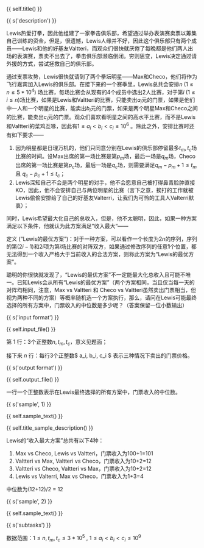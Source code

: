 {{ self.title() }}

{{ s('description') }}

Lewis热爱打拳，因此他组建了一家拳击俱乐部，希望通过举办表演赛卖票以筹集自己训练的资金，但是，很遗憾，Lewis人缘并不好，因此这个俱乐部只有两个成员——Lewis和他的好基友Valtteri，而观众们很快就厌倦了每晚都是他们两人出场的表演赛，票卖不出去了，拳击俱乐部濒临倒闭。穷则思变，Lewis决定通过请外援的方式，尝试拯救自己的俱乐部。

通过支票攻势，Lewis很快就请到了两个拳坛明星——Max和Checo，他们将作为飞行嘉宾加入Lewis的俱乐部。在接下来的一个赛季里，Lewis总共会安排$n$ $(1 \le n \le 5*10^4)$ 场比赛，每场比赛会从现有的4个成员中选出2人比赛，对于第$i$ $(1 \le i \le n)$场比赛，如果是Lewis和Valtteri的比赛，只能卖出$a_{i}$元的门票，如果是他们中一人和一个明星的比赛，能卖出$b_i$元的门票，如果是两个明星Max和Checo之间的比赛，能卖出$c_i$元的门票。观众们喜欢看明星之间的高水平比赛，而不是Lewis和Valtteri的菜鸡互啄，因此有$1 \le a_{i} < b_{i} < c_{i} \le 10^6$ 。除此之外，安排比赛时还有如下要求——

1.  因为明星都是日理万机的，他们只同意分别在Lewis的俱乐部停留最多$t_m, t_c$场比赛的时间。设Max出席的第一场比赛是第$p_m$场，最后一场是$q_{m}$场，Checo出席的第一场比赛是第$p_c$场，最后一场是$q_c$场，则需要满足$q_m - p_m +1 \le t_m$ 且 $q_c - p_c +1 \le t_c$；
3. Lewis深知自己不会是两个明星的对手，他不会愿意自己被打得鼻青脸肿直接KO，因此，他不会安排自己与两位明星的比赛（言下之意，挨打的工作就被Lewis偷偷安排给了自己的好基友Valterri，让我们为可怜的工具人Valterri默哀）；

同时，Lewis希望最大化自己的总收入，但是，他不太聪明，因此，如果一种方案满足以下条件，他就认为此方案满足”收入最大“——

 定义 (“Lewis的最优方案”)：对于一种方案，可以看作一个长度为$2n$的序列，序列的第$(2i-1)$和$2i$项为第$i$场比赛的对阵双方，如果通过修改序列的任意**1**个位置，都无法得到一个收入严格大于当前收入的合法方案，则称此方案为“Lewis的最优方案”。

聪明的你很快就发现了，“Lewis的最优方案”不一定能最大化总收入且可能不唯一。已知Lewis会从所有“Lewis的最优方案”（两个方案相同，当且仅当每一天的对阵均相同，注意，Max vs Valtteri 和 Checo vs Valtteri虽然卖出门票相当，但视为两种不同的方案）等概率随机选一个方案执行，那么，请问在Lewis可能最终选择的所有方案中，门票收入的中位数是多少呢？（答案保留一位小数输出）



{{ s('input format') }}

{{ self.input_file() }}

第 $1$ 行：3个正整数$n,t_m, t_c$，意义见题面；

接下来 $n$ 行：每行3个正整数$ a_i, b_i, c_i $ 表示三种情况下卖出的门票价格。

{{ s('output format') }}

{{ self.output_file() }}

一行一个正整数表示在Lewis最终选择的所有方案中，门票收入的中位数。



{{ s('sample', 1) }}

{{ self.sample_text() }}

{{ self.title_sample_description() }}

Lewis的“收入最大方案”总共有以下4种：

1. Max vs Checo, Lewis vs Valtteri，门票收入为100+1=101
2. Valtteri vs Max, Valtteri vs Checo，门票收入为10+2=12
3. Valtteri vs Checo, Valtteri vs Max，门票收入为10+2=12
4. Lewis vs Valterri, Max vs Checo，门票收入为1+3=4

中位数为(12+12)/2 = 12



{{ s('sample', 2) }}

{{ self.sample_text() }}



{{ s('subtasks') }}

数据范围：$1 \le n, t_m, t_c \le 3*10^5$ ,  $1 \le a_{i} < b_{i} < c_{i} \le 10^9$

